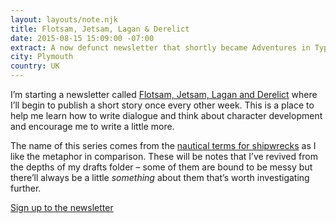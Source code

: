 ```yaml
---
layout: layouts/note.njk
title: Flotsam, Jetsam, Lagan & Derelict
date: 2015-08-15 15:09:00 -07:00
extract: A now defunct newsletter that shortly became Adventures in Typography.
city: Plymouth
country: UK
---
```


I’m starting a newsletter called [Flotsam, Jetsam, Lagan and Derelict](https://tinyletter.com/robinrendle) where I’ll begin to publish a short story once every other week. This is a place to help me learn how to write dialogue and think about character development and encourage me to write a little more.

The name of this series comes from the [nautical terms for shipwrecks](https://en.wikipedia.org/wiki/Flotsam,_jetsam,_lagan,_and_derelict) as I like the metaphor in comparison. These will be notes that I’ve revived from the depths of my drafts folder – some of them are bound to be messy but there’ll always be a little _something_ about them that’s worth investigating further.

[Sign up to the newsletter](https://tinyletter.com/robinrendle)
